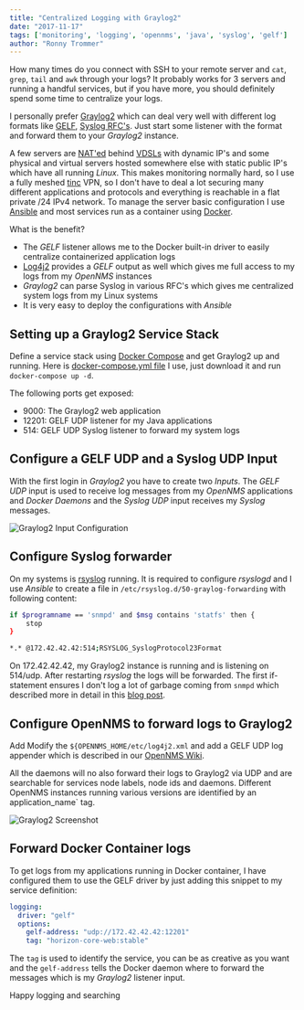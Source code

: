 ```yaml
---
title: "Centralized Logging with Graylog2"
date: "2017-11-17"
tags: ['monitoring', 'logging', 'opennms', 'java', 'syslog', 'gelf']
author: "Ronny Trommer"
---
```


How many times do you connect with SSH to your remote server and `cat`, `grep`, `tail` and `awk` through your logs?
It probably works for 3 servers and running a handful services, but if you have more, you should definitely spend some time to centralize your logs.

I personally prefer [Graylog2](https://www.graylog.org) which can deal very well with different log formats like [GELF](http://docs.graylog.org/en/2.3/pages/gelf.html), [Syslog RFC's](https://de.wikipedia.org/wiki/Syslog).
Just start some listener with the format and forward them to your _Graylog2_ instance.

A few servers are [NAT'ed](https://en.wikipedia.org/wiki/Network_address_translation) behind [VDSLs](https://en.wikipedia.org/wiki/VDSL) with dynamic IP's and some physical and virtual servers hosted somewhere else with static public IP's which have all running _Linux_.
This makes monitoring normally hard, so I use a fully meshed [tinc](https://www.tinc-vpn.org) VPN, so I don't have to deal a lot securing many different applications and protocols and everything is reachable in a flat private /24 IPv4 network.
To manage the server basic configuration I use [Ansible](https://www.ansible.com) and most services run as a container using [Docker](https://www.docker.com).

What is the benefit?

* The _GELF_ listener allows me to the Docker built-in driver to easily centralize containerized application logs
* [Log4j2](https://logging.apache.org/log4j/2.x/) provides a _GELF_ output as well which gives me full access to my logs from my _OpenNMS_ instances
* _Graylog2_ can parse Syslog in various RFC's which gives me centralized system logs from my Linux systems
* It is very easy to deploy the configurations with _Ansible_

## Setting up a Graylog2 Service Stack

Define a service stack using [Docker Compose](https://docs.docker.com/compose/) and get Graylog2 up and running.
Here is [docker-compose.yml file](https://gist.github.com/indigo423/b6f1594e2512fddb0e677435937e8937) I use, just download it and run `docker-compose up -d`.

The following ports get exposed:

* 9000: The Graylog2 web application
* 12201: GELF UDP listener for my Java applications
* 514: GELF UDP Syslog listener to forward my system logs

## Configure a GELF UDP and a Syslog UDP Input

With the first login in _Graylog2_ you have to create two _Inputs_.
The _GELF UDP_ input is used to receive log messages from my _OpenNMS_ applications and _Docker Daemons_ and the _Syslog UDP_ input receives my _Syslog_ messages.

![Graylog2 Input Configuration](/images/graylog2-inputs.png)

## Configure Syslog forwarder

On my systems is [rsyslog](http://www.rsyslog.com) running.
It is required to configure _rsyslogd_ and I use _Ansible_ to create a file in `/etc/rsyslog.d/50-graylog-forwarding` with following content:

```bash
if $programname == 'snmpd' and $msg contains 'statfs' then {
    stop
}

*.* @172.42.42.42:514;RSYSLOG_SyslogProtocol23Format
```

On 172.42.42.42, my Graylog2 instance is running and is listening on 514/udp.
After restarting _rsyslog_ the logs will be forwarded.
The first if-statement ensures I don't log a lot of garbage coming from `snmpd` which described more in detail in this [blog post](https://blog.no42.org/blog/cleaner-logs-docker-snmp).

## Configure OpenNMS to forward logs to Graylog2

Add Modify the `${OPENNMS_HOME/etc/log4j2.xml` and add a GELF UDP log appender which is described in our [OpenNMS Wiki](https://wiki.opennms.org/wiki/Sending_OpenNMS_Logs_to_Graylog).

All the daemons will no also forward their logs to Graylog2 via UDP and are searchable for services node labels, node ids and daemons.
Different OpenNMS instances running various versions are identified by an application_name` tag.

![Graylog2 Screenshot](/images/graylog2-screenshot.png)

## Forward Docker Container logs

To get logs from my applications running in Docker container, I have configured them to use the GELF driver by just adding this snippet to my service definition:

```yaml
logging:
  driver: "gelf"
  options:
    gelf-address: "udp://172.42.42.42:12201"
    tag: "horizon-core-web:stable"
```

The `tag` is used to identify the service, you can be as creative as you want and the `gelf-address` tells the Docker daemon where to forward the messages which is my _Graylog2_ listener input.

Happy logging and searching
